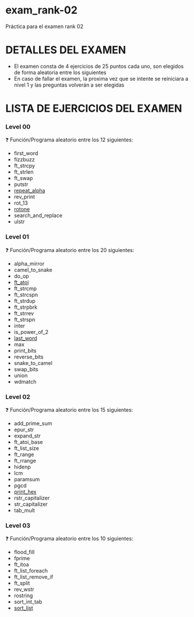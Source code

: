 # exam_rank-02
Práctica para el examen rank 02

# DETALLES DEL EXAMEN

- El examen consta de 4 ejercicios de 25 puntos cada uno, son elegidos de forma aleatoria entre los siguientes
- En caso de fallar el examen, la proxima vez que se intente se reiniciara a nivel 1 y las preguntas volverán a ser elegidas

# LISTA DE EJERCICIOS DEL EXAMEN
 
### Level 00
:question: Función/Programa aleatorio entre los 12 siguientes:

  - first_word
  - fizzbuzz
  - ft_strcpy
  - ft_strlen
  - ft_swap
  - putstr
  - <a href="https://github.com/ealgar-c/exam_rank-02/tree/main/level00/repeat_alpha"> repeat_alpha</a>
  - rev_print
  - rot_13
  - <a href="https://github.com/ealgar-c/exam_rank-02/tree/main/level00/rotone"> rotone</a>
  - search_and_replace
  - ulstr

### Level 01
:question: Función/Programa aleatorio entre los 20 siguientes:

  - alpha_mirror
  - camel_to_snake
  - do_op
  - <a href="https://github.com/ealgar-c/exam_rank-02/tree/main/level01/ft_atoi"> ft_atoi</a>
  - ft_strcmp
  - ft_strcspn
  - ft_strdup
  - ft_strpbrk
  - ft_strrev
  - ft_strspn
  - inter
  - is_power_of_2
  - <a href="https://github.com/ealgar-c/exam_rank-02/tree/main/level01/last_word"> last_word</a>
  - max
  - print_bits
  - reverse_bits
  - snake_to_camel
  - swap_bits
  - union
  - wdmatch 

### Level 02
:question: Función/Programa aleatorio entre los 15 siguientes:

  - add_prime_sum
  - epur_str
  - expand_str
  - ft_atoi_base
  - ft_list_size
  - ft_range
  - ft_rrange
  - hidenp
  - lcm
  - paramsum
  - pgcd
  - <a href="https://github.com/ealgar-c/exam_rank-02/tree/main/level02/print_hex"> print_hex</a>
  - rstr_capitalizer
  - str_capitalizer
  - tab_mult 

### Level 03
:question: Función/Programa aleatorio entre los 10 siguientes:

  - flood_fill
  - fprime
  - ft_itoa
  - ft_list_foreach
  - ft_list_remove_if
  - ft_split
  - rev_wstr
  - rostring
  - sort_int_tab
  - <a href="https://github.com/ealgar-c/exam_rank-02/tree/main/level03/sort_list"> sort_list</a>

